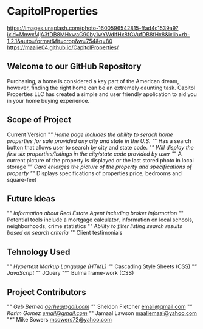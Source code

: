 # CapitolProperties

https://images.unsplash.com/photo-1600596542815-ffad4c1539a9?ixid=MnwxMjA3fDB8MHxwaG90by1wYWdlfHx8fGVufDB8fHx8&ixlib=rb-1.2.1&auto=format&fit=crop&w=754&q=80
 https://maalie04.github.io/CapitolProperties/

## Welcome to our GitHub Repository
Purchasing, a home is considered a key part of the American dream, however, finding the right home can be an extremely daunting task. Capitol Properties LLC has created a simple and user friendly application to aid you in your home buying experience.
## Scope of Project
Current Version
"*" Home page includes the ability to serach home properties for sale provided any city and state in the U.S.
"*" Has a search button that allows user to search by city and state code.
"*" Will display the first six properties/listings in the city/state code provided by user
"*" A current picture of the property is displayed or the last stored photo in local storage
"*" Card enlarges the picture of the property and specifications of property
"*" Displays specifications of properties price, bedrooms and square-feet
## Future Ideas
"*" Information about Real Estate Agent including broker information
"*" Potential tools include a mortgage calculator, information on local schools, neighborhoods, crime statistics
"*" Ability to filter listing search results based on search criteria
"*" Client testimonials
## Tehnology Used
"*" Hypertext Markup Language (HTML)
"*" Cascading Style Sheets (CSS)
"*" JavaScript
"*" JQuery
"*" Bulma frame-work (CSS)
## Project Contributors
"*" Geb Berhea gerhea@gail.com
"*" Sheldon Fletcher email@gmail.com
"*" Karim Gomez email@gmail.com
"*" Jamaal Lawson maaliemaal@yahoo.com
"*" Mike Sowers msowers72@yahoo.com
